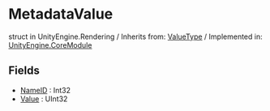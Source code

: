 # MetadataValue
struct in UnityEngine.Rendering
 / Inherits from: <a href="https://docs.unity3d.com/6000.0/Documentation/ScriptReference/ValueType.html">ValueType</a> / Implemented in: <a href="https://docs.unity3d.com/6000.0/Documentation/ScriptReference/UnityEngine.CoreModule.html">UnityEngine.CoreModule</a>

## Fields
- <a href="https://docs.unity3d.com/6000.0/Documentation/ScriptReference/MetadataValue-NameID.html">NameID</a> : Int32
- <a href="https://docs.unity3d.com/6000.0/Documentation/ScriptReference/MetadataValue-Value.html">Value</a> : UInt32
